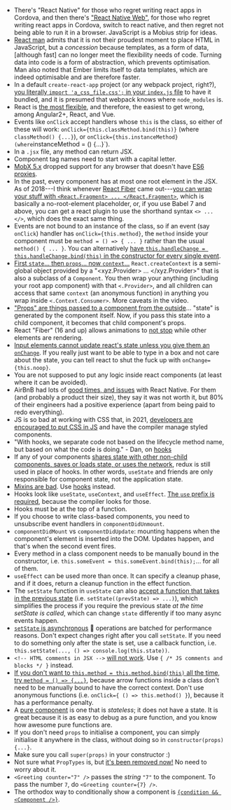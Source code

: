 - There's "React Native" for those who regret writing react apps in Cordova, and then there's ["React Native Web"](https://github.com/necolas/react-native-web), for those who regret writing react apps in Cordova, switch to react native, and then regret not being able to run it in a browser. JavaScript is a Mobius strip for ideas.
- [React man](https://youtu.be/mVVNJKv9esE?t=20m54s) admits that it is not their proudest moment to place HTML in JavaScript, but a _concession_ because templates, as a form of data, [although fast] can no longer meet the flexibility needs of code. Turning data into code is a form of abstraction, which prevents optimisation. Man also noted that Ember limits itself to data templates, which are indeed optimisable and are therefore faster.
- In a default `create-react-app` project (or any webpack project, right?), [you literally `import 'a_css_file.css';` in your `index.js` file](https://github.com/reactstrap/reactstrap) to have it bundled, and it is presumed that webpack knows where `node_modules` is.
- React is [the most flexible](https://medium.com/@TechMagic/reactjs-vs-angular5-vs-vue-js-what-to-choose-in-2018-b91e028fa91d), and therefore, the easiest to get wrong, among Angular2+, React, and Vue.
- Events like `onClick` accept handlers whose `this` is the class, so either of these will work: `onClick={this.classMethod.bind(this)}` (where `classMethod() {...}`), or `onClick={this.instanceMethod} (where`instanceMethod = () {...}`).
- In a `.jsx` file, any method can return JSX.
- Component tag names need to start with a capital letter.
- [MobX 5.x](https://github.com/mobxjs/mobx#browser-support) dropped support for any browser that doesn't have [ES6 proxies](https://caniuse.com/#search=proxy).
- In the past, every component has at most one root element in the JSX. As of 2018---I think whenever [React Fiber](https://reactjs.org/blog/2017/09/26/react-v16.0.html) came out---[you can wrap your stuff with `<React.Fragment> ... </React.Fragment>`](https://www.youtube.com/watch?v=oZbTqEmQpDo), which is basically a no-root-element placeholder, or, if you use Babel 7 and above, you can get a react plugin to use the shorthand syntax `<> ... </>`, which does the exact same thing.
- Events are not bound to an instance of the class, so if an event (say `onClick`) handler has `onClick={this.method}`, the `method` inside your component must be `method = () => { ... }` rather than the usual `method() { ... }`. You can alternatively [have `this.handleChange = this.handleChange.bind(this)` in the constructor for every single event](https://www.valentinog.com/blog/babel/).
- [First `state`... then `props`... now `context`...](https://www.youtube.com/watch?v=XLJN4JfniH4) `React.createContext` is a semi-global object provided by a "<xyz.Provider> ... </xyz.Provider>" that is also a subclass of a `Component`. You then wrap your anything (including your root app component) with that `<.Provider>`, and all children can access that same `context` (an anonymous function) in anything you wrap inside `<.Context.Consumer>`. More caveats in the video.
- ["Props" are things passed to a component from the outside](https://user3141592.medium.com/react-gotchas-and-best-practices-2d47fd67dd22)... "state" is generated by the component itself. Now, if you pass this state into a child component, it becomes that child component's props.
- React "Fiber" (16 and up) allows animations to [not stop](https://build-mbfootjxoo.now.sh/) while other elements are rendering.
- [Input elements cannot update react's state unless you give them an `onChange`](https://reactjs.org/docs/forms.html#why-textarea-value). If you really just want to be able to type in a box and not care about the state, you can tell react to shut the fuck up with `onChange={this.noop}`.
- You are not supposed to put any logic inside react components (at least where it can be avoided).
- AirBnB had lots of [good times, and issues](https://medium.com/airbnb-engineering/react-native-at-airbnb-the-technology-dafd0b43838) with React Native. For them (and probably a product their size), they say it was not worth it, but 80% of their engineers had a positive experience (apart from being paid to redo everything).
- JS is so bad at working with CSS that, in 2021, [developers are encouraged to put CSS in JS](https://rencybeth.medium.com/top-8-reactjs-best-practices-to-follow-in-the-year-2021-4abd41618ea4) and have the compiler manage styled components.
- "With hooks, we separate code not based on the lifecycle method name, but based on what the code is doing." - Dan, on [hooks](https://www.youtube.com/watch?v=dpw9EHDh2bM&t=2657s)
- If any of your components [shares state with other non-child components, saves or loads state, or uses the network](https://medium.com/javascript-scene/do-react-hooks-replace-redux-210bab340672), redux is still used in place of hooks. In other words, `useState` and friends are only responsible for component state, not the application state.
- [Mixins are bad](https://reactjs.org/blog/2016/07/13/mixins-considered-harmful.html). Use [hooks](https://beta.reactjs.org/) instead.
- Hooks look like `useState`, `useContext`, and `useEffect`. [The `use` prefix is required](https://beta.reactjs.org/learn/state-a-components-memory#meet-your-first-hook), because the compiler looks for those.
- Hooks must be at the top of a function.
- If you choose to write class-based components, you need to unsubscribe event handlers in `componentDidUnmount`.
- `componentDidMount` vs `componentDidUpdate`: mounting happens when the component's element is inserted into the DOM. Updates happen, and that's when the second event fires.
- Every method in a class component needs to be manually bound in the constructor, i.e. `this.someEvent = this.someEvent.bind(this);`... for all of them.
- `useEffect` can be used more than once. It can specify a cleanup phase, and if it does, return a cleanup function in the effect function.
- The `setState` function in `useState` can also [accept a function that takes in the previous state](https://medium.com/@wisecobbler/using-a-function-in-setstate-instead-of-an-object-1f5cfd6e55d1) (i.e. `setState((prevState) => ...)`), which simplifies the process if you require the previous state *at the time setState is called*, which can change `state` differently if too many async events happen.
- [`setState` is asynchronous](https://stackoverflow.com/questions/36085726/why-is-setstate-in-reactjs-async-instead-of-sync) 🤨 operations are batched for performance reasons. Don't expect changes right after you call `setState`. If you need to do something only after the state is set, use a callback function, i.e. `this.setState(..., () => console.log(this.state))`.
- `<!-- HTML comments in JSX -->` [will not work](https://www.geeksforgeeks.org/how-to-write-comments-in-reactjs/). Use `{ /* JS comments and blocks */ }` instead.
- [If you don't want to `this.method = this.method.bind(this)` all the time, try `method = () => {...}`](https://user3141592.medium.com/react-gotchas-and-best-practices-2d47fd67dd22), because arrow functions inside a class don't need to be manually bound to have the correct context. Don't use anonymous functions (i.e. `onClick={ () => this.method() }`), because it has a performance penalty.
- A [pure component](https://blog.logrocket.com/react-pure-components-functional/) is one that is *stateless*; it does not have a state. It is great because it is as easy to debug as a pure function, and you know how awesome pure functions are.
- If you don't need `props` to initialise a component, you can simply initialise it anywhere in the class, without doing so in `constructor(props) {...}`.
- Make sure you call `super(props)` in your constructor :)
- Not sure what `PropTypes` is, but [it's been removed now!](https://jscomplete.com/learn/react-beyond-basics/react-cfp) No need to worry about it.
- `<Greeting counter="7" />` passes the *string* `"7"` to the component. To pass the number `7`, do `<Greeting counter={7} />`.
- The orthodox way to conditionally show a component is [`{condition && <Component />}`](https://reactjs.org/docs/conditional-rendering.html).
